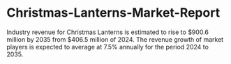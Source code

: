 # Christmas-Lanterns-Market-Report
Industry revenue for Christmas Lanterns is estimated to rise to $900.6 million by 2035 from $406.5 million of 2024. The revenue growth of market players is expected to average at 7.5% annually for the period 2024 to 2035.
